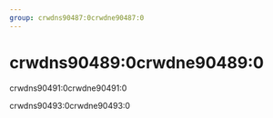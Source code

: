 ```yaml
---
group: crwdns90487:0crwdne90487:0
---
```


# crwdns90489:0crwdne90489:0

crwdns90491:0crwdne90491:0

crwdns90493:0crwdne90493:0
